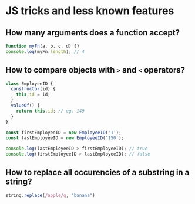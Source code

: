# JS tricks and less known features
## How many arguments does a function accept?
```js
function myFn(a, b, c, d) {}
console.log(myFn.length); // 4
```

## How to compare objects with `>` and `<` operators?
```js
class EmployeeID {
  constructor(id) {
    this.id = id;
  }
  valueOf() {
    return this.id; // eg. 149
  }
}

const firstEmployeeID = new EmployeeID('1');
const lastEmployeeID = new EmployeeID('150');

console.log(lastEmployeeID > firstEmployeeID); // true
console.log(firstEmployeeID > lastEmployeeID); // false
```

## How to replace all occurencies of a substring in a string?
```js
string.replace(/apple/g, "banana")
```

